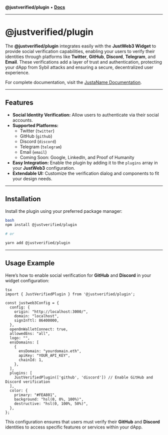 **@justverified/plugin** • [**Docs**](globals.md)

***

# @justverified/plugin

The **@justverified/plugin** integrates easily with the **JustWeb3 Widget** to provide social verification capabilities, enabling your users to verify their identities through platforms like **Twitter**, **GitHub**, **Discord**, **Telegram**, and **Email**. These verifications add a layer of trust and authentication, protecting your dApp from Sybil attacks and ensuring a secure, decentralized user experience.

For complete documentation, visit the [JustaName Documentation](https://docs.justaname.id/).

---

## Features

- **Social Identity Verification:** Allow users to authenticate via their social accounts.
- **Supported Platforms:**
    - Twitter (`twitter`)
    - GitHub (`github`)
    - Discord (`discord`)
    - Telegram (`telegram`)
    - Email (`email`)
    - Coming Soon: Google, LinkedIn, and Proof of Humanity
- **Easy Integration:** Enable the plugin by adding it to the `plugins` array in your **JustWeb3** configuration.
- **Extendable UI:** Customize the verification dialog and components to fit your design needs.

---

## Installation

Install the plugin using your preferred package manager:

```bash
bash
npm install @justverified/plugin

# or

yarn add @justverified/plugin
```

---

## Usage Example

Here’s how to enable social verification for **GitHub** and **Discord** in your widget configuration:

```tsx
tsx
import { JustVerifiedPlugin } from '@justverified/plugin';

const justweb3Config = {
  config: {
    origin: "http://localhost:3000/",
    domain: "localhost",
    signInTtl: 86400000,
  },
  openOnWalletConnect: true,
  allowedEns: "all",
  logo: "",
  ensDomains: [
    {
      ensDomain: "yourdomain.eth",
      apiKey: "YOUR_API_KEY",
      chainId: 1,
    },
  ],
  plugins: [
    JustVerifiedPlugin(['github', 'discord']) // Enable GitHub and Discord verification
  ],
  color: {
    primary: "#FEA801",
    background: "hsl(0, 0%, 100%)",
    destructive: "hsl(0, 100%, 50%)",
  },
};

```

This configuration ensures that users must verify their **GitHub** and **Discord** identities to access specific features or services within your dApp.
